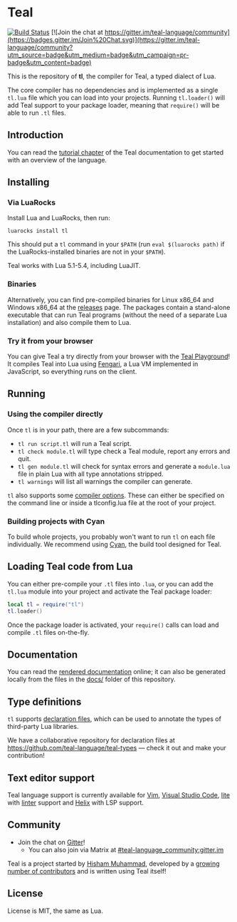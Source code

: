 
Teal
====
[![Build Status](https://github.com/teal-language/tl/actions/workflows/ci.yml/badge.svg)](https://github.com/teal-language/tl/actions/workflows/ci.yml)
[![Join the chat at https://gitter.im/teal-language/community](https://badges.gitter.im/Join%20Chat.svg)](https://gitter.im/teal-language/community?utm_source=badge&utm_medium=badge&utm_campaign=pr-badge&utm_content=badge)

This is the repository of **tl**, the compiler for Teal, a typed dialect of Lua.

The core compiler has no dependencies and is implemented as a single `tl.lua`
file which you can load into your projects. Running `tl.loader()` will add
Teal support to your package loader, meaning that `require()` will be able to
run `.tl` files.

## Introduction

You can read the [tutorial chapter](https://teal-language.org/book/tutorial.html)
of the Teal documentation to get started with an overview of the language.

## Installing

### Via LuaRocks

Install Lua and LuaRocks, then run:

```
luarocks install tl
```

This should put a `tl` command in your `$PATH` (run `eval $(luarocks path)` if
the LuaRocks-installed binaries are not in your `$PATH`).

Teal works with Lua 5.1-5.4, including LuaJIT.

### Binaries

Alternatively, you can find pre-compiled binaries for Linux x86_64 and Windows
x86_64 at the [releases](https://github.com/teal-language/tl/releases) page.
The packages contain a stand-alone executable that can run Teal programs
(without the need of a separate Lua installation) and also compile them to Lua.

### Try it from your browser

You can give Teal a try directly from your browser with the [Teal
Playground](https://teal-playground.netlify.app/)! It compiles Teal into Lua using
[Fengari](https://github.com/fengari-lua/fengari), a Lua VM implemented in
JavaScript, so everything runs on the client.

## Running

### Using the compiler directly

Once `tl` is in your path, there are a few subcommands:

* `tl run script.tl` will run a Teal script.
* `tl check module.tl` will type check a Teal module, report any errors and
  quit.
* `tl gen module.tl` will check for syntax errors and
  generate a `module.lua` file in plain Lua with all type annotations
  stripped.
* `tl warnings` will list all warnings the compiler can generate.

`tl` also supports some [compiler options](https://teal-language.org/book/compiler_options.html).
These can either be specified on the command line or inside a tlconfig.lua file at the root of your project.

### Building projects with Cyan

To build whole projects, you probably won't want to run `tl` on each
file individually. We recommend using [Cyan](https://github.com/teal-language/cyan),
the build tool designed for Teal.

## Loading Teal code from Lua

You can either pre-compile your `.tl` files into `.lua`, or you can add
the `tl.lua` module into your project and activate the Teal package loader:

```lua
local tl = require("tl")
tl.loader()
```

Once the package loader is activated, your `require()` calls can load and
compile `.tl` files on-the-fly.

## Documentation

You can read the [rendered documentation](https://teal-language.org/book/) online;
it can also be generated locally from the files in the [docs/](docs/) folder
of this repository.

## Type definitions

`tl` supports [declaration files](https://teal-language.org/book/declaration_files.html), which can be used to annotate the types
of third-party Lua libraries.

We have a collaborative repository for declaration files at
https://github.com/teal-language/teal-types — check it out and make your contribution!

## Text editor support

Teal language support is currently available for [Vim](https://github.com/teal-language/vim-teal), [Visual Studio Code](https://github.com/teal-language/vscode-teal), [lite](https://github.com/rxi/lite-plugins/blob/master/plugins/language_teal.lua) with [linter](https://github.com/drmargarido/linters/blob/master/linter_teal.lua) support and [Helix](https://docs.helix-editor.com/lang-support.html#:~:text=teal&text=teal-language-server) with LSP support.

## Community

* Join the chat on [Gitter](https://gitter.im/teal-language/community)!
  * You can also join via Matrix at [#teal-language_community:gitter.im](https://matrix.to/#/#teal-language_community:gitter.im)

Teal is a project started by [Hisham Muhammad](https://hisham.hm),
developed by a [growing number of contributors](https://github.com/teal-language/tl/graphs/contributors)
and is written using Teal itself!

## License

License is MIT, the same as Lua.
